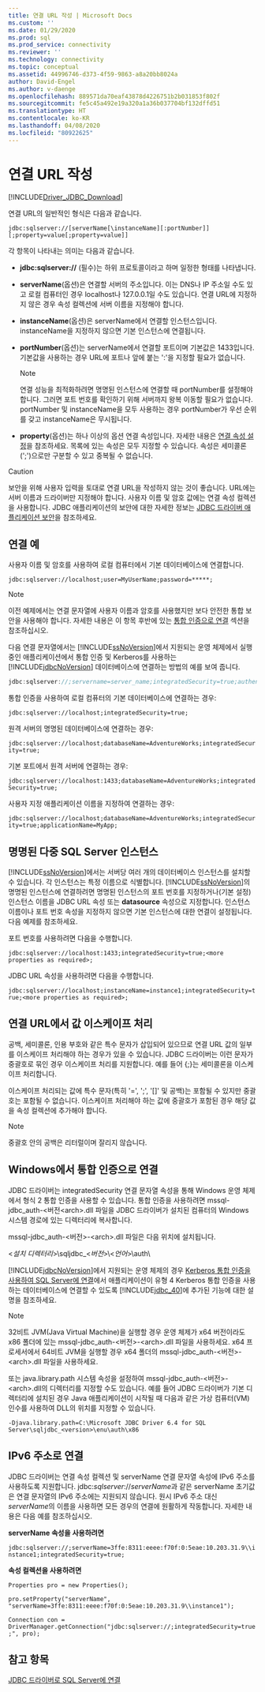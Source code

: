 ```yaml
---
title: 연결 URL 작성 | Microsoft Docs
ms.custom: ''
ms.date: 01/29/2020
ms.prod: sql
ms.prod_service: connectivity
ms.reviewer: ''
ms.technology: connectivity
ms.topic: conceptual
ms.assetid: 44996746-d373-4f59-9863-a8a20bb8024a
author: David-Engel
ms.author: v-daenge
ms.openlocfilehash: 889571da70eaf43878d4226751b2b031853f802f
ms.sourcegitcommit: fe5c45a492e19a320a1a36b037704bf132dffd51
ms.translationtype: HT
ms.contentlocale: ko-KR
ms.lasthandoff: 04/08/2020
ms.locfileid: "80922625"
---
```

# <a name="building-the-connection-url"></a>연결 URL 작성
[!INCLUDE[Driver_JDBC_Download](../../includes/driver_jdbc_download.md)]

  연결 URL의 일반적인 형식은 다음과 같습니다.  
  
 `jdbc:sqlserver://[serverName[\instanceName][:portNumber]][;property=value[;property=value]]`  
  
 각 항목이 나타내는 의미는 다음과 같습니다.  
  
-   **jdbc:sqlserver://** (필수)는 하위 프로토콜이라고 하며 일정한 형태를 나타냅니다.  
  
-   **serverName**(옵션)은 연결할 서버의 주소입니다. 이는 DNS나 IP 주소일 수도 있고 로컬 컴퓨터인 경우 localhost나 127.0.0.1일 수도 있습니다. 연결 URL에 지정하지 않은 경우 속성 컬렉션에 서버 이름을 지정해야 합니다.  
  
-   **instanceName**(옵션)은 serverName에서 연결할 인스턴스입니다. instanceName을 지정하지 않으면 기본 인스턴스에 연결됩니다.  
  
-   **portNumber**(옵션)는 serverName에서 연결할 포트이며 기본값은 1433입니다. 기본값을 사용하는 경우 URL에 포트나 앞에 붙는 ':'을 지정할 필요가 없습니다.  
  
    > [!NOTE]  
    >  연결 성능을 최적화하려면 명명된 인스턴스에 연결할 때 portNumber를 설정해야 합니다. 그러면 포트 번호를 확인하기 위해 서버까지 왕복 이동할 필요가 없습니다. portNumber 및 instanceName을 모두 사용하는 경우 portNumber가 우선 순위를 갖고 instanceName은 무시됩니다.  
  
-   **property**(옵션)는 하나 이상의 옵션 연결 속성입니다. 자세한 내용은 [연결 속성 설정](../../connect/jdbc/setting-the-connection-properties.md)을 참조하세요. 목록에 있는 속성은 모두 지정할 수 있습니다. 속성은 세미콜론(';')으로만 구분할 수 있고 중복될 수 없습니다.  
  
> [!CAUTION]  
>  보안을 위해 사용자 입력을 토대로 연결 URL을 작성하지 않는 것이 좋습니다. URL에는 서버 이름과 드라이버만 지정해야 합니다. 사용자 이름 및 암호 값에는 연결 속성 컬렉션을 사용합니다. JDBC 애플리케이션의 보안에 대한 자세한 정보는 [JDBC 드라이버 애플리케이션 보안](../../connect/jdbc/securing-jdbc-driver-applications.md)을 참조하세요.  
  
## <a name="connection-examples"></a>연결 예  
 사용자 이름 및 암호를 사용하여 로컬 컴퓨터에서 기본 데이터베이스에 연결합니다.  
  
 `jdbc:sqlserver://localhost;user=MyUserName;password=*****;`  
  
> [!NOTE]  
>  이전 예제에서는 연결 문자열에 사용자 이름과 암호를 사용했지만 보다 안전한 통합 보안을 사용해야 합니다. 자세한 내용은 이 항목 후반에 있는 [통합 인증으로 연결](#Connectingintegrated) 섹션을 참조하십시오.  
  
 다음 연결 문자열에서는 [!INCLUDE[ssNoVersion](../../includes/ssnoversion-md.md)]에서 지원되는 운영 체제에서 실행 중인 애플리케이션에서 통합 인증 및 Kerberos를 사용하는 [!INCLUDE[jdbcNoVersion](../../includes/jdbcnoversion_md.md)] 데이터베이스에 연결하는 방법의 예를 보여 줍니다.  
  
```java
jdbc:sqlserver://;servername=server_name;integratedSecurity=true;authenticationScheme=JavaKerberos  
```  
  
 통합 인증을 사용하여 로컬 컴퓨터의 기본 데이터베이스에 연결하는 경우:  
  
 `jdbc:sqlserver://localhost;integratedSecurity=true;`  
  
 원격 서버의 명명된 데이터베이스에 연결하는 경우:  
  
 `jdbc:sqlserver://localhost;databaseName=AdventureWorks;integratedSecurity=true;`  
  
 기본 포트에서 원격 서버에 연결하는 경우:  
  
 `jdbc:sqlserver://localhost:1433;databaseName=AdventureWorks;integratedSecurity=true;`  
  
 사용자 지정 애플리케이션 이름을 지정하여 연결하는 경우:  
  
 `jdbc:sqlserver://localhost;databaseName=AdventureWorks;integratedSecurity=true;applicationName=MyApp;`  
  
## <a name="named-and-multiple-sql-server-instances"></a>명명된 다중 SQL Server 인스턴스  
 [!INCLUDE[ssNoVersion](../../includes/ssnoversion-md.md)]에서는 서버당 여러 개의 데이터베이스 인스턴스를 설치할 수 있습니다. 각 인스턴스는 특정 이름으로 식별합니다. [!INCLUDE[ssNoVersion](../../includes/ssnoversion-md.md)]의 명명된 인스턴스에 연결하려면 명명된 인스턴스의 포트 번호를 지정하거나(기본 설정) 인스턴스 이름을 JDBC URL 속성 또는 **datasource** 속성으로 지정합니다. 인스턴스 이름이나 포트 번호 속성을 지정하지 않으면 기본 인스턴스에 대한 연결이 설정됩니다. 다음 예제를 참조하세요.  
  
 포트 번호를 사용하려면 다음을 수행합니다.  
  
 `jdbc:sqlserver://localhost:1433;integratedSecurity=true;<more properties as required>;`  
  
 JDBC URL 속성을 사용하려면 다음을 수행합니다.  
  
 `jdbc:sqlserver://localhost;instanceName=instance1;integratedSecurity=true;<more properties as required>;`  
  
## <a name="escaping-values-in-the-connection-url"></a>연결 URL에서 값 이스케이프 처리  
 공백, 세미콜론, 인용 부호와 같은 특수 문자가 삽입되어 있으므로 연결 URL 값의 일부를 이스케이프 처리해야 하는 경우가 있을 수 있습니다. JDBC 드라이버는 이런 문자가 중괄호로 묶인 경우 이스케이프 처리를 지원합니다. 예를 들어 {;}는 세미콜론을 이스케이프 처리합니다.  
  
 이스케이프 처리되는 값에 특수 문자(특히 '=', ';', '[]' 및 공백)는 포함될 수 있지만 중괄호는 포함될 수 없습니다. 이스케이프 처리해야 하는 값에 중괄호가 포함된 경우 해당 값을 속성 컬렉션에 추가해야 합니다.  
  
> [!NOTE]  
>  중괄호 안의 공백은 리터럴이며 잘리지 않습니다.  
  
##  <a name="connecting-with-integrated-authentication-on-windows"></a><a name="Connectingintegrated"></a> Windows에서 통합 인증으로 연결  
 JDBC 드라이버는 integratedSecurity 연결 문자열 속성을 통해 Windows 운영 체제에서 형식 2 통합 인증을 사용할 수 있습니다. 통합 인증을 사용하려면 mssql-jdbc_auth-\<버전\<arch>.dll 파일을 JDBC 드라이버가 설치된 컴퓨터의 Windows 시스템 경로에 있는 디렉터리에 복사합니다.  
  
 mssql-jdbc_auth-\<버전>-\<arch>.dll 파일은 다음 위치에 설치됩니다.  
  
 \<*설치 디렉터리*>\sqljdbc_\<*버전*>\\<*언어*>\auth\  
  
 [!INCLUDE[jdbcNoVersion](../../includes/jdbcnoversion_md.md)]에서 지원되는 운영 체제의 경우 [Kerberos 통합 인증을 사용하여 SQL Server에 연결](../../connect/jdbc/using-kerberos-integrated-authentication-to-connect-to-sql-server.md)에서 애플리케이션이 유형 4 Kerberos 통합 인증을 사용하는 데이터베이스에 연결할 수 있도록 [!INCLUDE[jdbc_40](../../includes/jdbc_40_md.md)]에 추가된 기능에 대한 설명을 참조하세요.  
  
> [!NOTE]  
>  32비트 JVM(Java Virtual Machine)을 실행할 경우 운영 체제가 x64 버전이라도 x86 폴더에 있는 mssql-jdbc_auth-\<버전>-\<arch>.dll 파일을 사용하세요. x64 프로세서에서 64비트 JVM을 실행할 경우 x64 폴더의 mssql-jdbc_auth-\<버전>-\<arch>.dll 파일을 사용하세요.  
  
 또는 java.library.path 시스템 속성을 설정하여 mssql-jdbc_auth-\<버전>-\<arch>.dll의 디렉터리를 지정할 수도 있습니다. 예를 들어 JDBC 드라이버가 기본 디렉터리에 설치된 경우 Java 애플리케이션이 시작될 때 다음과 같은 가상 컴퓨터(VM) 인수를 사용하여 DLL의 위치를 지정할 수 있습니다.  
  
 `-Djava.library.path=C:\Microsoft JDBC Driver 6.4 for SQL Server\sqljdbc_<version>\enu\auth\x86`  
  
## <a name="connecting-with-ipv6-addresses"></a>IPv6 주소로 연결  
 JDBC 드라이버는 연결 속성 컬렉션 및 serverName 연결 문자열 속성에 IPv6 주소를 사용하도록 지원합니다. jdbc:*sqlserver*://*serverName*과 같은 serverName 초기값은 연결 문자열의 IPv6 주소에는 지원되지 않습니다. 원시 IPv6 주소 대신 *serverName*의 이름을 사용하면 모든 경우의 연결에 원활하게 작동합니다. 자세한 내용은 다음 예를 참조하십시오.  
  
 **serverName 속성을 사용하려면**  
  
 `jdbc:sqlserver://;serverName=3ffe:8311:eeee:f70f:0:5eae:10.203.31.9\\instance1;integratedSecurity=true;`  
  
 **속성 컬렉션을 사용하려면**  
  
 `Properties pro = new Properties();`  
  
 `pro.setProperty("serverName", "serverName=3ffe:8311:eeee:f70f:0:5eae:10.203.31.9\\instance1");`  
  
 `Connection con = DriverManager.getConnection("jdbc:sqlserver://;integratedSecurity=true;", pro);`  
  
## <a name="see-also"></a>참고 항목  
 [JDBC 드라이버로 SQL Server에 연결](../../connect/jdbc/connecting-to-sql-server-with-the-jdbc-driver.md)  
  
  
